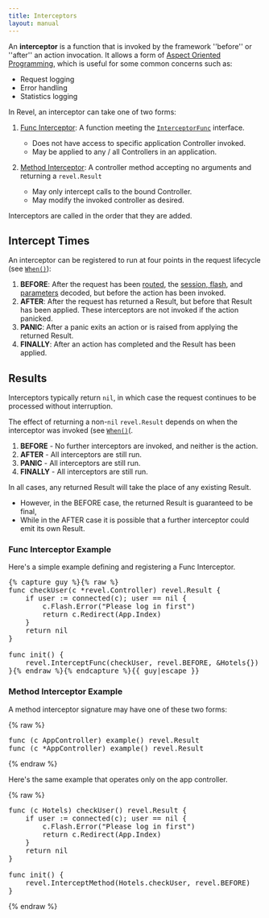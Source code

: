 ```yaml
---
title: Interceptors
layout: manual
---
```


An **interceptor** is a function that is invoked by the framework ''before'' or ''after'' an action invocation.  It allows a form of
[Aspect Oriented Programming](http://en.wikipedia.org/wiki/Aspect-oriented_programming),
which is useful for some common concerns such as:

* Request logging
* Error handling
* Statistics logging

In Revel, an interceptor can take one of two forms:

1. [Func Interceptor](docs/godoc/intercept.html#InterceptFunc): A function meeting the
   [`InterceptorFunc`](../docs/godoc/intercept.html#InterceptorFunc) interface.
	* Does not have access to specific application Controller invoked.
	* May be applied to any / all Controllers in an application.

2. [Method Interceptor](/docs/godoc/intercept.html#InterceptMethod): A controller method accepting no arguments and returning a `revel.Result`
	* May only intercept calls to the bound Controller.
	* May modify the invoked controller as desired.

<div class="alert alert-warn">Interceptors are called in the order that they are added.</div>

## Intercept Times

An interceptor can be registered to run at four points in the request lifecycle (see [`When()`](../docs/godoc/intercept.html#When)):

1. **BEFORE**: After the request has been [routed](routing.html), the [session, flash](sessionflash.html), and [parameters](binding.html) decoded, but before the action has been invoked.
2. **AFTER**: After the request has returned a Result, but before that Result has been applied.  These interceptors are not invoked if the action panicked.
3. **PANIC**: After a panic exits an action or is raised from applying the returned Result.
4. **FINALLY**: After an action has completed and the Result has been applied.

## Results

Interceptors typically return `nil`, in which case the request continues to
be processed without interruption.

The effect of returning a non-`nil` `revel.Result` depends on when the interceptor
was invoked (see [`When()`](../docs/godoc/intercept.html#When)(.

1. **BEFORE** -  No further interceptors are invoked, and neither is the action.
2. **AFTER** - All interceptors are still run.
3. **PANIC** - All interceptors are still run.
4. **FINALLY** - All interceptors are still run.

In all cases, any returned Result will take the place of any existing Result.

* However, in the BEFORE case, the returned Result is guaranteed to be final,
* While in the AFTER case it is possible that a further interceptor could emit its own Result.

### Func Interceptor Example

Here's a simple example defining and registering a Func Interceptor.

<pre class="prettyprint lang-go">{% capture guy %}{% raw %}
func checkUser(c *revel.Controller) revel.Result {
	if user := connected(c); user == nil {
		c.Flash.Error("Please log in first")
		return c.Redirect(App.Index)
	}
	return nil
}

func init() {
	revel.InterceptFunc(checkUser, revel.BEFORE, &Hotels{})
}{% endraw %}{% endcapture %}{{ guy|escape }}
</pre>

### Method Interceptor Example

A method interceptor signature may have one of these two forms:

{% raw %}
<pre class="prettyprint lang-go">
func (c AppController) example() revel.Result
func (c *AppController) example() revel.Result
</pre>
{% endraw %}

Here's the same example that operates only on the app controller.

{% raw %}
<pre class="prettyprint lang-go">
func (c Hotels) checkUser() revel.Result {
	if user := connected(c); user == nil {
		c.Flash.Error("Please log in first")
		return c.Redirect(App.Index)
	}
	return nil
}

func init() {
	revel.InterceptMethod(Hotels.checkUser, revel.BEFORE)
}
</pre>
{% endraw %}
